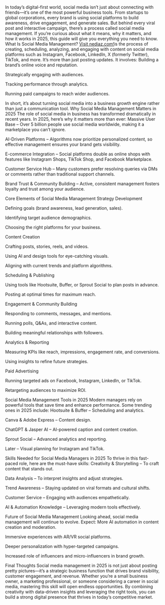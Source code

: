 In today’s digital-first world, social media isn’t just about connecting with friends—it’s one of the most powerful business tools. From startups to global corporations, every brand is using social platforms to build awareness, drive engagement, and generate sales. But behind every viral post and interactive campaign, there’s a process called social media management.
If you’re curious about what it means, why it matters, and how it works in 2025, this guide will give you everything you need to know.
What Is Social Media Management?
<a href="https://nediaz.com/blog/what-is-social-media-management">Visit nediaz.com!</a>is the process of creating, scheduling, analyzing, and engaging with content on social media platforms such as Instagram, Facebook, LinkedIn, X (formerly Twitter), TikTok, and more.
It’s more than just posting updates. It involves:
Building a brand’s online voice and reputation.


Strategically engaging with audiences.


Tracking performance through analytics.


Running paid campaigns to reach wider audiences.


In short, it’s about turning social media into a business growth engine rather than just a communication tool.
Why Social Media Management Matters in 2025
The role of social media in business has transformed dramatically in recent years. In 2025, here’s why it matters more than ever:
Massive User Base – Over 5 billion people use social media worldwide, making it a marketplace you can’t ignore.


AI-Driven Platforms – Algorithms now prioritize personalized content, so effective management ensures your brand gets visibility.


E-commerce Integration – Social platforms double as online shops with features like Instagram Shops, TikTok Shop, and Facebook Marketplace.


Customer Service Hub – Many customers prefer resolving queries via DMs or comments rather than traditional support channels.


Brand Trust & Community Building – Active, consistent management fosters loyalty and trust among your audience.


Core Elements of Social Media Management
Strategy Development


Defining goals (brand awareness, lead generation, sales).


Identifying target audience demographics.


Choosing the right platforms for your business.


Content Creation


Crafting posts, stories, reels, and videos.


Using AI and design tools for eye-catching visuals.


Aligning with current trends and platform algorithms.


Scheduling & Publishing


Using tools like Hootsuite, Buffer, or Sprout Social to plan posts in advance.


Posting at optimal times for maximum reach.


Engagement & Community Building


Responding to comments, messages, and mentions.


Running polls, Q&As, and interactive content.


Building meaningful relationships with followers.


Analytics & Reporting


Measuring KPIs like reach, impressions, engagement rate, and conversions.


Using insights to refine future strategies.


Paid Advertising


Running targeted ads on Facebook, Instagram, LinkedIn, or TikTok.


Retargeting audiences to maximize ROI.


Social Media Management Tools in 2025
Modern managers rely on powerful tools that save time and enhance performance. Some trending ones in 2025 include:
Hootsuite & Buffer – Scheduling and analytics.


Canva & Adobe Express – Content design.


ChatGPT & Jasper AI – AI-powered caption and content creation.


Sprout Social – Advanced analytics and reporting.


Later – Visual planning for Instagram and TikTok.


Skills Needed for Social Media Managers in 2025
To thrive in this fast-paced role, here are the must-have skills:
Creativity & Storytelling – To craft content that stands out.


Data Analysis – To interpret insights and adjust strategies.


Trend Awareness – Staying updated on viral formats and cultural shifts.


Customer Service – Engaging with audiences empathetically.


AI & Automation Knowledge – Leveraging modern tools effectively.


Future of Social Media Management
Looking ahead, social media management will continue to evolve. Expect:
More AI automation in content creation and moderation.


Immersive experiences with AR/VR social platforms.


Deeper personalization with hyper-targeted campaigns.


Increased role of influencers and micro-influencers in brand growth.


Final Thoughts
Social media management in 2025 is not just about posting pretty pictures—it’s a strategic business function that drives brand visibility, customer engagement, and revenue. Whether you’re a small business owner, a marketing professional, or someone considering a career in social media, mastering this skill will open endless opportunities.
By combining creativity with data-driven insights and leveraging the right tools, you can build a strong digital presence that thrives in today’s competitive market.

